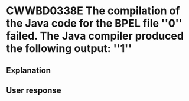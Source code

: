 # CWWBD0338E The compilation of the Java code for the BPEL file ''0'' failed. The Java compiler produced the following output: ''1''

## Explanation

## User response